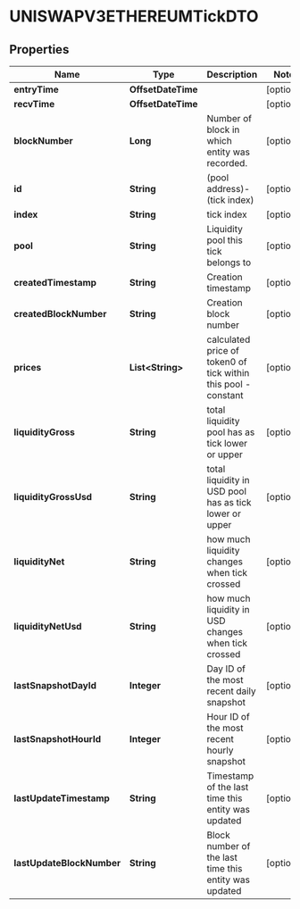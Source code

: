 

# UNISWAPV3ETHEREUMTickDTO



## Properties

| Name | Type | Description | Notes |
|------------ | ------------- | ------------- | -------------|
|**entryTime** | **OffsetDateTime** |  |  [optional] |
|**recvTime** | **OffsetDateTime** |  |  [optional] |
|**blockNumber** | **Long** | Number of block in which entity was recorded. |  [optional] |
|**id** | **String** | (pool address)-(tick index) |  [optional] |
|**index** | **String** | tick index |  [optional] |
|**pool** | **String** | Liquidity pool this tick belongs to |  [optional] |
|**createdTimestamp** | **String** | Creation timestamp |  [optional] |
|**createdBlockNumber** | **String** | Creation block number |  [optional] |
|**prices** | **List&lt;String&gt;** | calculated price of token0 of tick within this pool - constant |  [optional] |
|**liquidityGross** | **String** | total liquidity pool has as tick lower or upper |  [optional] |
|**liquidityGrossUsd** | **String** | total liquidity in USD pool has as tick lower or upper |  [optional] |
|**liquidityNet** | **String** | how much liquidity changes when tick crossed |  [optional] |
|**liquidityNetUsd** | **String** | how much liquidity in USD changes when tick crossed |  [optional] |
|**lastSnapshotDayId** | **Integer** | Day ID of the most recent daily snapshot |  [optional] |
|**lastSnapshotHourId** | **Integer** | Hour ID of the most recent hourly snapshot |  [optional] |
|**lastUpdateTimestamp** | **String** | Timestamp of the last time this entity was updated |  [optional] |
|**lastUpdateBlockNumber** | **String** | Block number of the last time this entity was updated |  [optional] |



